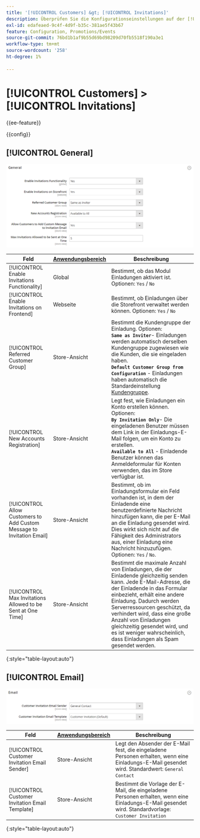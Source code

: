 ```yaml
---
title: '[!UICONTROL Customers] &gt; [!UICONTROL Invitations]'
description: Überprüfen Sie die Konfigurationseinstellungen auf der [!UICONTROL Customers] &gt; [!UICONTROL Invitations] Seite des Commerce-Administrators.
exl-id: edafeaed-9c4f-4d9f-b35c-381ae5f43b67
feature: Configuration, Promotions/Events
source-git-commit: 76bd1b1af9b55d69bd98209d70fb5518f190a3e1
workflow-type: tm+mt
source-wordcount: '258'
ht-degree: 1%

---
```


# [!UICONTROL Customers] > [!UICONTROL Invitations]

{{ee-feature}}

{{config}}

## [!UICONTROL General]

![Allgemein](./assets/invitations-general.png)<!-- zoom -->

<!-- [General](https://docs.magento.com/user-guide/marketing/invitations-configure.html) -->

| Feld | [Anwendungsbereich](../../getting-started/websites-stores-views.md#scope-settings) | Beschreibung |
|--- |--- |--- |
| [!UICONTROL Enable Invitations Functionality] | Global | Bestimmt, ob das Modul Einladungen aktiviert ist. Optionen: `Yes` / `No` |
| [!UICONTROL Enable Invitations on Frontend] | Webseite | Bestimmt, ob Einladungen über die Storefront verwaltet werden können. Optionen: `Yes` / `No` |
| [!UICONTROL Referred Customer Group] | Store-Ansicht | Bestimmt die Kundengruppe der Einladung. Optionen: <br/>**`Same as Inviter`**- Einladungen werden automatisch derselben Kundengruppe zugewiesen wie die Kunden, die sie eingeladen haben.<br/>**`Default Customer Group from Configuration`** - Einladungen haben automatisch die Standardeinstellung [Kundengruppe](../../customers/customer-groups.md). |
| [!UICONTROL New Accounts Registration] | Store-Ansicht | Legt fest, wie Einladungen ein Konto erstellen können. Optionen: <br/>**`By Invitation Only`**- Die eingeladenen Benutzer müssen dem Link in der Einladungs-E-Mail folgen, um ein Konto zu erstellen.<br/>**`Available to All`** - Einladende Benutzer können das Anmeldeformular für Konten verwenden, das im Store verfügbar ist. |
| [!UICONTROL Allow Customers to Add Custom Message to Invitation Email] | Store-Ansicht | Bestimmt, ob im Einladungsformular ein Feld vorhanden ist, in dem der Einladende eine benutzerdefinierte Nachricht hinzufügen kann, die per E-Mail an die Einladung gesendet wird. Dies wirkt sich nicht auf die Fähigkeit des Administrators aus, einer Einladung eine Nachricht hinzuzufügen. Optionen: `Yes` / `No`. |
| [!UICONTROL Max Invitations Allowed to be Sent at One Time] | Store-Ansicht | Bestimmt die maximale Anzahl von Einladungen, die der Einladende gleichzeitig senden kann. Jede E-Mail-Adresse, die der Einladende in das Formular einbezieht, erhält eine andere Einladung. Dadurch werden Serverressourcen geschützt, da verhindert wird, dass eine große Anzahl von Einladungen gleichzeitig gesendet wird, und es ist weniger wahrscheinlich, dass Einladungen als Spam gesendet werden. |

{:style=&quot;table-layout:auto&quot;}

## [!UICONTROL Email]

![E-Mail](./assets/invitations-email.png)<!-- zoom -->

<!-- [Email](https://docs.magento.com/user-guide/marketing/invitations-configure.html) -->

| Feld | [Anwendungsbereich](../../getting-started/websites-stores-views.md#scope-settings) | Beschreibung |
|--- |--- |--- |
| [!UICONTROL Customer Invitation Email Sender] | Store-Ansicht | Legt den Absender der E-Mail fest, die eingeladene Personen erhalten, wenn eine Einladungs-E-Mail gesendet wird. Standardwert: `General Contact` |
| [!UICONTROL Customer Invitation Email Template] | Store-Ansicht | Bestimmt die Vorlage der E-Mail, die eingeladene Personen erhalten, wenn eine Einladungs-E-Mail gesendet wird. Standardvorlage: `Customer Invitation` |

{:style=&quot;table-layout:auto&quot;}
